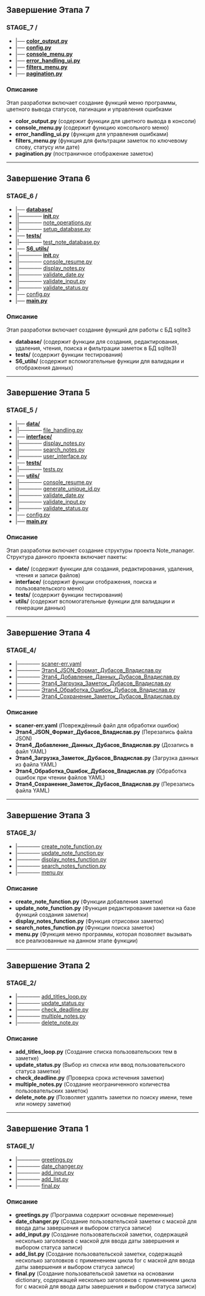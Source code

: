 
## Завершение Этапа 7
### STAGE_7 /
- |── [**color_output.py**](https://github.com/Dubasov/note_manager/tree/master/STAGE_7/color_output.py)
- |── [**config.py**](https://github.com/Dubasov/note_manager/tree/master/STAGE_7/config.py)
- |── [**console_menu.py**](https://github.com/Dubasov/note_manager/tree/master/STAGE_7/console_menu.py)
- |── [**error_handling_ui.py**](https://github.com/Dubasov/note_manager/tree/master/STAGE_7/error_handling_ui.py)
- |── [**filters_menu.py**](https://github.com/Dubasov/note_manager/tree/master/STAGE_7/filters_menu.py)
- |── [**pagination.py**](https://github.com/Dubasov/note_manager/tree/master/STAGE_7/pagination.py)
### Описание
Этап разработки включает создание функций меню  программы, цветного вывода статусов, пагинации и управления ошибками
- **color_output.py** (содержит функции для цветного вывода в консоли)
- **console_menu.py**	(содержит функцию консольного меню)
- **error_handling_ui.py**	(функция для управления ошибками)
- **filters_menu.py**	(функция для фильтрации заметок по ключевому слову, статусу или дате)
- **pagination.py**	(постраничное отображение заметок)

--- 
## Завершение Этапа 6
### STAGE_6 /
- |── [**database/**](https://github.com/Dubasov/note_manager/tree/master/STAGE_6/database)
- ||────── [__init__.py](https://github.com/Dubasov/note_manager/blob/master/STAGE_6/database/__init__.py)
- ||────── [note_operations.py](https://github.com/Dubasov/note_manager/blob/master/STAGE_6/database/note_operations.py)
- ||────── [setup_database.py](https://github.com/Dubasov/note_manager/blob/master/STAGE_6/database/setup_database.py)
- |── [**tests/**](https://github.com/Dubasov/note_manager/tree/master/STAGE_6/tests)
- ||────── [test_note_database.py](https://github.com/Dubasov/note_manager/blob/master/STAGE_6/tests/test_note_database.py)
- |── [**S6_utils/**](https://github.com/Dubasov/note_manager/tree/master/STAGE_6/S6_utils)
- ||────── [__init__.py](https://github.com/Dubasov/note_manager/blob/master/STAGE_6/S6_utils/__init__.py)
- ||────── [console_resume.py](https://github.com/Dubasov/note_manager/blob/master/STAGE_6/S6_utils/console_resume.py)
- ||────── [display_notes.py](https://github.com/Dubasov/note_manager/blob/master/STAGE_6/S6_utils/display_notes.py)
- ||────── [validate_date.py](https://github.com/Dubasov/note_manager/blob/master/STAGE_6/S6_utils/validate_date.py)
- ||────── [validate_input.py](https://github.com/Dubasov/note_manager/blob/master/STAGE_6/S6_utils/validate_input.py)
- ||────── [validate_status.py](https://github.com/Dubasov/note_manager/blob/master/STAGE_6/S6_utils/validate_status.py)
- |── [config.py](https://github.com/Dubasov/note_manager/tree/master/STAGE_6/config.py)
- |── [**main.py**](https://github.com/Dubasov/note_manager/tree/master/STAGE_6/main.py)

### Описание
Этап разработки включает создание функций для работы с БД sqlite3
- **database/** (содержит функции для создания, редактирования, удаления, чтения, поиска и фильтрации заметок в БД sqlite3)
- **tests/**	(содержит функции тестирования)
- **S6_utils/**	(содержит вспомогательные функции для валидации и отображения данных)
--- 
## Завершение Этапа 5
### STAGE_5 /
- |── [**data/**](https://github.com/Dubasov/note_manager/tree/master/STAGE_5/data)
- ||────── [file_handling.py](https://github.com/Dubasov/note_manager/blob/master/STAGE_5/data/file_handling.py)
- |── [**interface/**](https://github.com/Dubasov/note_manager/tree/master/STAGE_5/interface)
- ||────── [display_notes.py](https://github.com/Dubasov/note_manager/blob/master/STAGE_5/interface/display_notes.py)
- ||────── [search_notes.py](https://github.com/Dubasov/note_manager/blob/master/STAGE_5/interface/search_notes.py)
- ||────── [user_interface.py](https://github.com/Dubasov/note_manager/blob/master/STAGE_5/interface/user_interface.py)
- |── [**tests/**](https://github.com/Dubasov/note_manager/tree/master/STAGE_5/tests)
- ||────── [tests.py](https://github.com/Dubasov/note_manager/blob/master/STAGE_5/tests/tests.py)
- |── [**utils/**](https://github.com/Dubasov/note_manager/tree/master/STAGE_5/utils)
- ||────── [console_resume.py](https://github.com/Dubasov/note_manager/blob/master/STAGE_5/utils/console_resume.py)
- ||────── [generate_unique_id.py](https://github.com/Dubasov/note_manager/blob/master/STAGE_5/utils/generate_unique_id.py)
- ||────── [validate_date.py](https://github.com/Dubasov/note_manager/blob/master/STAGE_5/utils/validate_date.py)
- ||────── [validate_input.py](https://github.com/Dubasov/note_manager/blob/master/STAGE_5/utils/validate_input.py)
- ||────── [validate_status.py](https://github.com/Dubasov/note_manager/blob/master/STAGE_5/utils/validate_status.py)
- |── [config.py](https://github.com/Dubasov/note_manager/tree/master/STAGE_5/config.py)
- |── [**main.py**](https://github.com/Dubasov/note_manager/tree/master/STAGE_5/main.py)

### Описание
Этап разработки включает создание структуры проекта Note_manager. Структура данного проекта включает пакеты: 
- **date/** (содержит функции для создания, редактирования, удаления, чтения и записи файлов)
- **interface/** (содержит функции отображения, поиска и пользовательского меню)
- **tests/**	(содержит функции тестирования)
- **utils/**	(содержит вспомогательные функции для валидации и генерации данных)
--- 
## Завершение Этапа 4
### STAGE_4/
- |────── [scaner-err.yaml](https://github.com/Dubasov/note_manager/blob/master/STAGE_4/scaner-err.yaml)
- |────── [Этап4_JSON_Формат_Дубасов_Владислав.py](https://github.com/Dubasov/note_manager/blob/master/STAGE_4/Этап4_JSON_Формат_Дубасов_Владислав.py)
- |────── [Этап4_Добавление_Данных_Дубасов_Владислав.py](https://github.com/Dubasov/note_manager/blob/master/STAGE_4/Этап4_Добавление_Данных_Дубасов_Владислав.py)
- |────── [Этап4_Загрузка_Заметок_Дубасов_Владислав.py](https://github.com/Dubasov/note_manager/blob/master/STAGE_4/Этап4_Загрузка_Заметок_Дубасов_Владислав.py)
- |────── [Этап4_Обработка_Ошибок_Дубасов_Владислав.py](https://github.com/Dubasov/note_manager/blob/master/STAGE_4/Этап4_Обработка_Ошибок_Дубасов_Владислав.py)
- |────── [Этап4_Сохранение_Заметок_Дубасов_Владислав.py](https://github.com/Dubasov/note_manager/blob/master/STAGE_4/Этап4_Сохранение_Заметок_Дубасов_Владислав.py)
### Описание
- **scaner-err.yaml** (Повреждённый файл для обработки ошибок)
- **Этап4_JSON_Формат_Дубасов_Владислав.py** (Перезапись файла JSON)
- **Этап4_Добавление_Данных_Дубасов_Владислав.py** (Дозапись в файл YAML)
- **Этап4_Загрузка_Заметок_Дубасов_Владислав.py** (Загрузка данных из файла YAML)
- **Этап4_Обработка_Ошибок_Дубасов_Владислав.py** (Обработка ошибок при чтении файлов YAML)
- **Этап4_Сохранение_Заметок_Дубасов_Владислав.py** (Перезапись файла YAML)
--- 
## Завершение Этапа 3
### STAGE_3/
- |────── [create_note_function.py](https://github.com/Dubasov/note_manager/blob/master/STAGE_3/create_note_function.py)
- |────── [update_note_function.py](https://github.com/Dubasov/note_manager/blob/master/STAGE_3/update_note_function.py)
- |────── [display_notes_function.py](https://github.com/Dubasov/note_manager/blob/master/STAGE_3/display_notes_function.py)
- |────── [search_notes_function.py](https://github.com/Dubasov/note_manager/blob/master/STAGE_3/search_notes_function.py)
- |────── [menu.py](https://github.com/Dubasov/note_manager/blob/master/STAGE_3/menu.py)

### Описание
- **create_note_function.py** (Функции добавления заметки)
- **update_note_function.py** (Функция редактирования заметки на базе функций создания заметки)
- **display_notes_function.py** (Функция отрисовки заметок)
- **search_notes_function.py** (Функции поиска заметок)
- **menu.py** (Функция меню программы, которая позволяет вызывать все реализованные на данном этапе функции)
--- 
## Завершение Этапа 2
### STAGE_2/
- |────── [add_titles_loop.py](https://github.com/Dubasov/note_manager/blob/master/STAGE_2/add_titles_loop.py)
- |────── [update_status.py](https://github.com/Dubasov/note_manager/blob/master/STAGE_2/update_status.py)
- |────── [check_deadline.py](https://github.com/Dubasov/note_manager/blob/master/STAGE_2/check_deadline.py)
- |────── [multiple_notes.py](https://github.com/Dubasov/note_manager/blob/master/STAGE_2/multiple_notes.py)
- |────── [delete_note.py](https://github.com/Dubasov/note_manager/blob/master/STAGE_2/delete_note.py)

### Описание
- **add_titles_loop.py** (Создание списка пользовательских тем в заметке)
- **update_status.py** (Выбор из списка или ввод пользовательского статуса заметки)
- **check_deadline.py** (Проверка срока истечения заметки)
- **multiple_notes.py** (Создание неограниченного количества пользовательских заметок)
- **delete_note.py** (Позволяет удалять заметки по поиску имени, теме или номеру заметки)
--- 
## Завершение Этапа 1
### STAGE_1/
- |────── [greetings.py](https://github.com/Dubasov/note_manager/blob/master/STAGE_1/greetings.py)
- |────── [date_changer.py](https://github.com/Dubasov/note_manager/blob/master/STAGE_1/date_changer.py)
- |────── [add_input.py](https://github.com/Dubasov/note_manager/blob/master/STAGE_1/add_input.py)
- |────── [add_list.py](https://github.com/Dubasov/note_manager/blob/master/STAGE_1/add_list.py)
- |────── [final.py](https://github.com/Dubasov/note_manager/blob/master/STAGE_1/final.py)

### Описание
- **greetings.py** (Программа содержит основные переменные)
- **date_changer.py** (Создание пользовательской заметки с маской для ввода даты завершения и выбором статуса записи)
- **add_input.py** (Создание пользовательской заметки, содержащей несколько заголовков с маской для ввода даты завершения и выбором статуса записи)
- **add_list.py** (Создание пользовательской заметки, содержащей несколько заголовков с применением цикла for с маской для ввода даты завершения и выбором статуса записи)
- **final.py** (Создание пользовательской заметки на основании dictionary, содержащей несколько заголовков с применением цикла for с маской для ввода даты завершения и выбором статуса записи)
